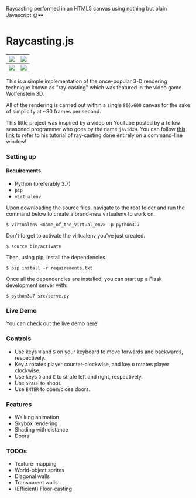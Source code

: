 Raycasting performed in an HTML5 canvas using nothing but plain Javascript 🌞🕶

# Raycasting.js

<img src="https://github.com/emre-aki/raycasting.js/blob/master/images/SS00.png?raw=true"></img> | <img src="https://github.com/emre-aki/raycasting.js/blob/master/images/SS01.png?raw=true"></img>
 ----------------------------------------- | ------------------------------------------
<img src="https://github.com/emre-aki/raycasting.js/blob/master/images/SS02.png?raw=true"></img> | <img src="https://github.com/emre-aki/raycasting.js/blob/master/images/SS03.png?raw=true"></img>

This is a simple implementation of the once-popular 3-D rendering technique known as "ray-casting" which was featured in the video game Wolfenstein 3D.

All of the rendering is carried out within a single `800x600` canvas for the sake of simplicity at ~30 frames per second.

This little project was inspired by a video on YouTube posted by a fellow seasoned programmer who goes by the name `javidx9`. You can follow [this link](https://youtu.be/xW8skO7MFYw) to refer to his tutorial of ray-casting done entirely on a command-line window!

### Setting up
#### Requirements
- Python (preferably 3.7)
- `pip`
- `virtualenv`

Upon downloading the source files, navigate to the root folder and run the command below to create a brand-new virtualenv to work on.

`$ virtualenv <name_of_the_virtual_env> -p python3.7`

Don't forget to activate the virtualenv you've just created.

`$ source bin/activate`

Then, using pip, install the dependencies.

`$ pip install -r requirements.txt`

Once all the dependencies are installed, you can start up a Flask development server with:

`$ python3.7 src/serve.py`

### Live Demo

You can check out the live demo [here](https://raycasting-demo.herokuapp.com)!

### Controls
- Use keys `W` and `S` on your keyboard to move forwards and backwards, respectively.
- Key `A` rotates player counter-clockwise, and key `D` rotates player clockwise. 
- Use keys `Q` and `E` to strafe left and right, respectively.
- Use `SPACE` to shoot.
- Use `ENTER` to open/close doors.

### Features
- Walking animation
- Skybox rendering
- Shading with distance
- Doors

### TODOs
- Texture-mapping
- World-object sprites
- Diagonal walls
- Transparent walls
- (Efficient) Floor-casting